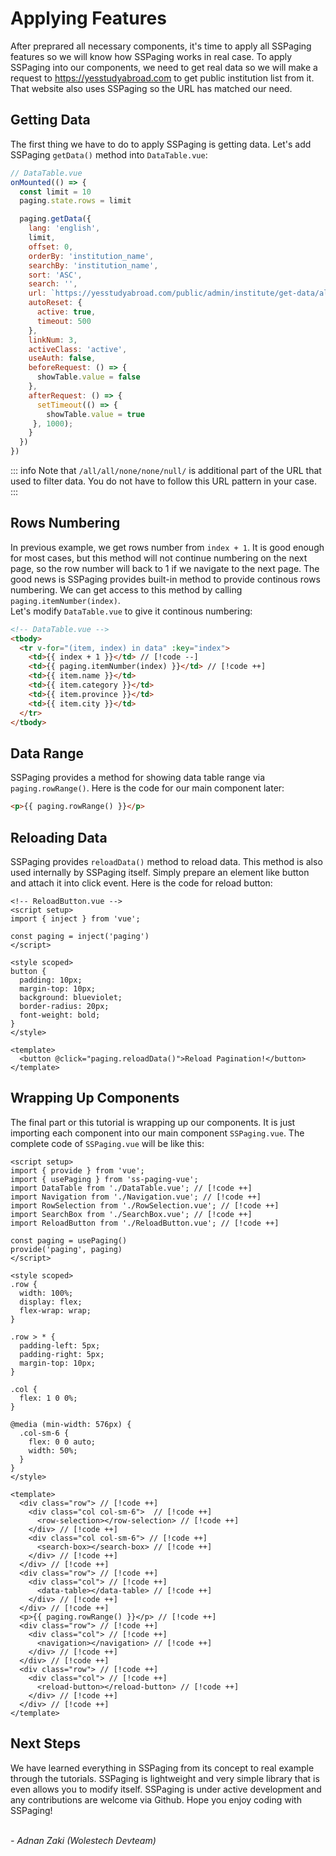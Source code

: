 <script setup>
import SSPaging from '../components/SSPaging.vue'
import ReloadButton from '../components/ReloadButton.vue'
</script>

# Applying Features
After preprared all necessary components, it's time to apply all SSPaging features so we will know how SSPaging works in real case. To apply SSPaging into our components, we need to get real data so we will make a request to https://yesstudyabroad.com to get public institution list from it. That website also uses SSPaging so the URL has matched our need.

## Getting Data
The first thing we have to do to apply SSPaging is getting data. Let's add SSPaging `getData()` method into `DataTable.vue`:
```js
// DataTable.vue
onMounted(() => {
  const limit = 10
  paging.state.rows = limit

  paging.getData({
    lang: 'english',
    limit,
    offset: 0,
    orderBy: 'institution_name',
    searchBy: 'institution_name',
    sort: 'ASC',
    search: '',
    url: `https://yesstudyabroad.com/public/admin/institute/get-data/all/all/none/none/null/`,
    autoReset: {
      active: true,
      timeout: 500
    },
    linkNum: 3,
    activeClass: 'active',
    useAuth: false,
    beforeRequest: () => {
      showTable.value = false
    },
    afterRequest: () => {
      setTimeout(() => {
        showTable.value = true
     }, 1000);
    }
  })
})

```
::: info
Note that `/all/all/none/none/null/` is additional part of the URL that used to filter data. You do not have to follow this URL pattern in your case.
:::

## Rows Numbering
In previous example, we get rows number from `index + 1`. It is good enough for most cases, but this method will not continue numbering on the next page, so the row number will back to 1 if we navigate to the next page. The good news is SSPaging provides built-in method to provide continous rows numbering. We can get access to this method by calling `paging.itemNumber(index)`. <br/>
Let's modify `DataTable.vue` to give it continous numbering:
```html
<!-- DataTable.vue -->
<tbody>
  <tr v-for="(item, index) in data" :key="index">
    <td>{{ index + 1 }}</td> // [!code --]
    <td>{{ paging.itemNumber(index) }}</td> // [!code ++]
    <td>{{ item.name }}</td>
    <td>{{ item.category }}</td>
    <td>{{ item.province }}</td>
    <td>{{ item.city }}</td>
  </tr>
</tbody>
```

## Data Range
SSPaging provides a method for showing data table range via `paging.rowRange()`. Here is the code for our main component later:
```html
<p>{{ paging.rowRange() }}</p>
```

## Reloading Data
SSPaging provides `reloadData()` method to reload data. This method is also used internally by SSPaging itself. Simply prepare an element like button and attach it into click event. Here is the code for reload button:
```vue
<!-- ReloadButton.vue -->
<script setup>
import { inject } from 'vue';

const paging = inject('paging')
</script>

<style scoped>
button {
  padding: 10px;
  margin-top: 10px;
  background: blueviolet;
  border-radius: 20px;
  font-weight: bold;
}
</style>

<template>
  <button @click="paging.reloadData()">Reload Pagination!</button>
</template>
```

## Wrapping Up Components
The final part or this tutorial is wrapping up our components. It is just importing each component into our main component `SSPaging.vue`. The complete code of `SSPaging.vue` will be like this:
```vue
<script setup>
import { provide } from 'vue';
import { usePaging } from 'ss-paging-vue';
import DataTable from './DataTable.vue'; // [!code ++]
import Navigation from './Navigation.vue'; // [!code ++]
import RowSelection from './RowSelection.vue'; // [!code ++]
import SearchBox from './SearchBox.vue'; // [!code ++]
import ReloadButton from './ReloadButton.vue'; // [!code ++]

const paging = usePaging()
provide('paging', paging)
</script>

<style scoped>
.row {
  width: 100%;
  display: flex;
  flex-wrap: wrap;
}

.row > * {
  padding-left: 5px;
  padding-right: 5px;
  margin-top: 10px;
}

.col {
  flex: 1 0 0%;
}

@media (min-width: 576px) {
  .col-sm-6 {
    flex: 0 0 auto;
    width: 50%;
  }
}
</style>

<template>
  <div class="row"> // [!code ++]
    <div class="col col-sm-6">  // [!code ++]
      <row-selection></row-selection> // [!code ++]
    </div> // [!code ++]
    <div class="col col-sm-6"> // [!code ++]
      <search-box></search-box> // [!code ++]
    </div> // [!code ++]
  </div> // [!code ++]
  <div class="row"> // [!code ++]
    <div class="col"> // [!code ++]
      <data-table></data-table> // [!code ++]
    </div> // [!code ++]
  </div> // [!code ++]
  <p>{{ paging.rowRange() }}</p> // [!code ++]
  <div class="row"> // [!code ++]
    <div class="col"> // [!code ++]
      <navigation></navigation> // [!code ++]
    </div> // [!code ++]
  </div> // [!code ++]
  <div class="row"> // [!code ++]
    <div class="col"> // [!code ++]
      <reload-button></reload-button> // [!code ++]
    </div> // [!code ++]
  </div> // [!code ++]
</template>
```
<SSPaging></SSPaging>
## Next Steps
We have learned everything in SSPaging from its concept to real example through the tutorials. SSPaging is lightweight and very simple library that is even allows you to modify itself. SSPaging is under active development and any contributions are welcome via Github. Hope you enjoy coding with SSPaging!<br/>

<br/>
<i>- Adnan Zaki (Wolestech Devteam)</i>